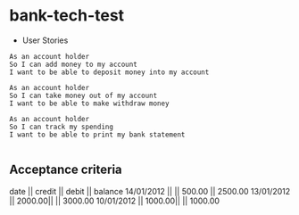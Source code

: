 # bank-tech-test

* User Stories


```
As an account holder
So I can add money to my account
I want to be able to deposit money into my account

As an account holder
So I can take money out of my account
I want to be able to make withdraw money

As an account holder
So I can track my spending
I want to be able to print my bank statement


```
## Acceptance criteria


date       || credit || debit   || balance
14/01/2012 ||        || 500.00  || 2500.00
13/01/2012 || 2000.00||         || 3000.00
10/01/2012 || 1000.00||         || 1000.00

